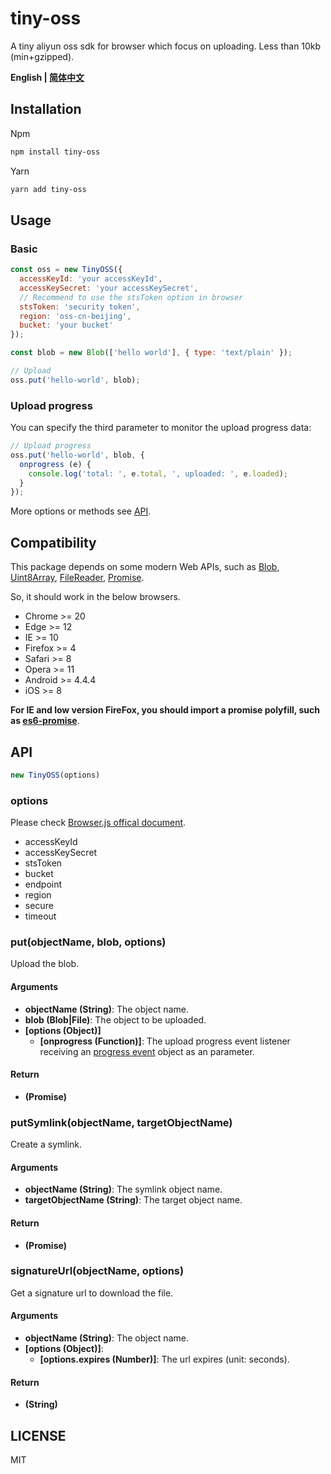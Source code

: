 # tiny-oss

A tiny aliyun oss sdk for browser which focus on uploading. Less than 10kb (min+gzipped).

**English | [简体中文](README_zh-CN.md)**

## Installation

Npm

```sh
npm install tiny-oss
```

Yarn

```sh
yarn add tiny-oss
```

## Usage

### Basic

```js
const oss = new TinyOSS({
  accessKeyId: 'your accessKeyId',
  accessKeySecret: 'your accessKeySecret',
  // Recommend to use the stsToken option in browser
  stsToken: 'security token',
  region: 'oss-cn-beijing',
  bucket: 'your bucket'
});

const blob = new Blob(['hello world'], { type: 'text/plain' });

// Upload
oss.put('hello-world', blob);
```

### Upload progress

You can specify the third parameter to monitor the upload progress data:

```js
// Upload progress
oss.put('hello-world', blob, {
  onprogress (e) {
    console.log('total: ', e.total, ', uploaded: ', e.loaded);
  }
});
```

More options or methods see [API](#api).

## Compatibility

This package depends on some modern Web APIs, such as [Blob](https://developer.mozilla.org/en-US/docs/Web/API/Blob), [Uint8Array](https://developer.mozilla.org/en-US/docs/Web/JavaScript/Reference/Global_Objects/Uint8Array), [FileReader](https://developer.mozilla.org/en-US/docs/Web/API/FileReader), [Promise](https://developer.mozilla.org/en-US/docs/Web/JavaScript/Reference/Global_Objects/Promise).

So, it should work in the below browsers.

* Chrome >= 20
* Edge >= 12
* IE >= 10
* Firefox >= 4
* Safari >= 8
* Opera >= 11
* Android >= 4.4.4
* iOS >= 8

**For IE and low version FireFox, you should import a promise polyfill, such as [es6-promise](https://github.com/stefanpenner/es6-promise)**.

## API

```js
new TinyOSS(options)
```

### options

Please check [Browser.js offical document](https://help.aliyun.com/document_detail/64095.html?spm=a2c4g.11186623.6.1122.27976928XhTpTr).

* accessKeyId
* accessKeySecret
* stsToken
* bucket
* endpoint
* region
* secure
* timeout

### put(objectName, blob, options)

Upload the blob.

#### Arguments

* **objectName (String)**: The object name.
* **blob (Blob|File)**: The object to be uploaded.
* **[options (Object)]**
  + **[onprogress (Function)]**: The upload progress event listener receiving an [progress event](https://developer.mozilla.org/en-US/docs/Web/API/XMLHttpRequest/progress_event) object as an parameter.

#### Return

* **(Promise)**

### putSymlink(objectName, targetObjectName)

Create a symlink.

#### Arguments

* **objectName (String)**: The symlink object name.
* **targetObjectName (String)**: The target object name.

#### Return

* **(Promise)**

### signatureUrl(objectName, options)

Get a signature url to download the file.

#### Arguments

* **objectName (String)**: The object name.
* **[options (Object)]**:
  + **[options.expires (Number)]**: The url expires (unit: seconds).

#### Return

* **(String)**

## LICENSE

MIT
